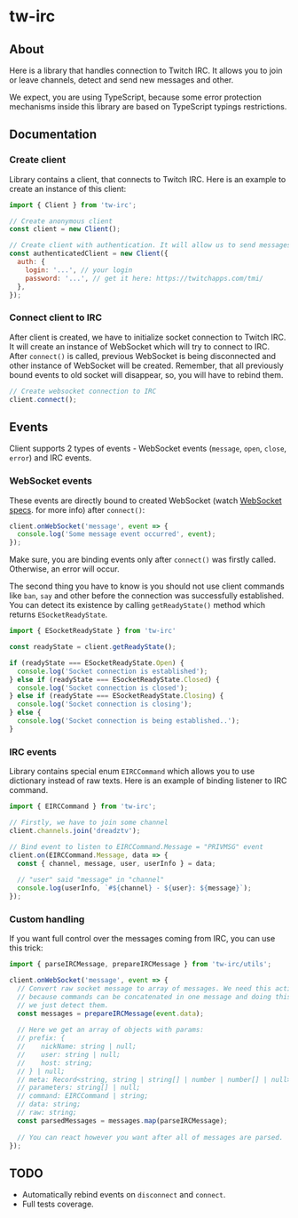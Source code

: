 # tw-irc
## About
Here is a library that handles connection to Twitch IRC. It allows you to join
or leave channels, detect and send new messages and other.

We expect, you are using TypeScript, because some error protection mechanisms
inside this library are based on TypeScript typings restrictions.

## Documentation
### Create client
Library contains a client, that connects to Twitch IRC. Here is an example
to create an instance of this client:
```javascript
import { Client } from 'tw-irc';

// Create anonymous client
const client = new Client();

// Create client with authentication. It will allow us to send messages.
const authenticatedClient = new Client({
  auth: {
    login: '...', // your login
    password: '...', // get it here: https://twitchapps.com/tmi/
  },
});
```

### Connect client to IRC
After client is created, we have to initialize socket connection to Twitch
IRC. It will create an instance of WebSocket which will try to connect to
IRC. After `connect()` is called, previous WebSocket is being disconnected
and other instance of WebSocket will be created. Remember, that all previously
bound events to old socket will disappear, so, you will have to rebind them.
```javascript
// Create websocket connection to IRC
client.connect();
```

## Events
Client supports 2 types of events - WebSocket events 
(`message`, `open`, `close`, `error`) and IRC events.

### WebSocket events
These events are directly bound to created WebSocket 
(watch [WebSocket specs](https://developer.mozilla.org/en-US/docs/Web/API/WebSocket).
for more info) after `connect()`:
```javascript
client.onWebSocket('message', event => {
  console.log('Some message event occurred', event);
});
```
Make sure, you are binding events only after `connect()` was firstly called.
Otherwise, an error will occur.

The second thing you have to know is you should not use client commands like
`ban`, `say` and other before the connection was successfully established. You
can detect its existence by calling `getReadyState()` method which returns 
`ESocketReadyState`.

```javascript
import { ESocketReadyState } from 'tw-irc'

const readyState = client.getReadyState();

if (readyState === ESocketReadyState.Open) {
  console.log('Socket connection is established');
} else if (readyState === ESocketReadyState.Closed) {
  console.log('Socket connection is closed');
} else if (readyState === ESocketReadyState.Closing) {
  console.log('Socket connection is closing');
} else {
  console.log('Socket connection is being established..');
}
```

### IRC events
Library contains special enum `EIRCCommand` which allows you to use
dictionary instead of raw texts. Here is an example of binding listener
to IRC command.
```javascript
import { EIRCCommand } from 'tw-irc';

// Firstly, we have to join some channel
client.channels.join('dreadztv');

// Bind event to listen to EIRCCommand.Message = "PRIVMSG" event
client.on(EIRCCommand.Message, data => {
  const { channel, message, user, userInfo } = data;
  
  // "user" said "message" in "channel"
  console.log(userInfo, `#${channel} - ${user}: ${message}`);
});
```  

### Custom handling
If you want full control over the messages coming from IRC, you can use
this trick:
```javascript
import { parseIRCMessage, prepareIRCMessage } from 'tw-irc/utils';

client.onWebSocket('message', event => {
  // Convert raw socket message to array of messages. We need this action
  // because commands can be concatenated in one message and doing this,
  // we just detect them.
  const messages = prepareIRCMessage(event.data);
  
  // Here we get an array of objects with params:
  // prefix: {
  //    nickName: string | null;
  //    user: string | null;
  //    host: string;
  // } | null;
  // meta: Record<string, string | string[] | number | number[] | null> | null;
  // parameters: string[] | null;
  // command: EIRCCommand | string;
  // data: string;
  // raw: string;
  const parsedMessages = messages.map(parseIRCMessage);
  
  // You can react however you want after all of messages are parsed.
});
```

## TODO
- Automatically rebind events on `disconnect` and `connect`.
- Full tests coverage.
